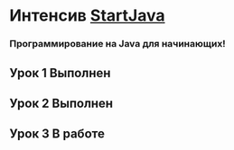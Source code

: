 # Интенсив [StartJava](https://topjava.ru/startjava)
### Программирование на Java для начинающих!

## Урок 1 Выполнен
## Урок 2 Выполнен
## Урок 3 В работе